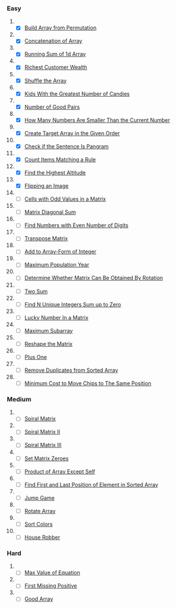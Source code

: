 ### Easy

1.  - [x]   [Build Array from Permutation](https://leetcode.com/problems/build-array-from-permutation/)
2.  - [x]   [Concatenation of Array](https://leetcode.com/problems/concatenation-of-array/)
3.  - [x]   [Running Sum of 1d Array](https://leetcode.com/problems/running-sum-of-1d-array/)
4.  - [x]   [Richest Customer Wealth](https://leetcode.com/problems/richest-customer-wealth/)
5.  - [x]   [Shuffle the Array](https://leetcode.com/problems/shuffle-the-array/)
6.  - [x]   [Kids With the Greatest Number of Candies](https://leetcode.com/problems/kids-with-the-greatest-number-of-candies/)
7.  - [x]   [Number of Good Pairs](https://leetcode.com/problems/number-of-good-pairs/)
8.  - [X]   [How Many Numbers Are Smaller Than the Current Number](https://leetcode.com/problems/how-many-numbers-are-smaller-than-the-current-number/)
9.  - [x]   [Create Target Array in the Given Order](https://leetcode.com/problems/create-target-array-in-the-given-order/)
10. - [x]   [Check if the Sentence Is Pangram](https://leetcode.com/problems/check-if-the-sentence-is-pangram/)
11. - [x]   [Count Items Matching a Rule](https://leetcode.com/problems/count-items-matching-a-rule/)
12. - [x]   [Find the Highest Altitude](https://leetcode.com/problems/find-the-highest-altitude/)
13. - [X]   [Flipping an Image](https://leetcode.com/problems/flipping-an-image/)
14. - [ ]   [Cells with Odd Values in a Matrix](https://leetcode.com/problems/cells-with-odd-values-in-a-matrix/)
15. - [ ]   [Matrix Diagonal Sum](https://leetcode.com/problems/matrix-diagonal-sum/)
16. - [ ]   [Find Numbers with Even Number of Digits](https://leetcode.com/problems/find-numbers-with-even-number-of-digits/)
17. - [ ]   [Transpose Matrix](https://leetcode.com/problems/transpose-matrix/)
18. - [ ]   [Add to Array-Form of Integer](https://leetcode.com/problems/add-to-array-form-of-integer/)
19. - [ ]   [Maximum Population Year](https://leetcode.com/problems/maximum-population-year/)
20. - [ ]   [Determine Whether Matrix Can Be Obtained By Rotation](https://leetcode.com/problems/determine-whether-matrix-can-be-obtained-by-rotation/)
21. - [ ]   [Two Sum](https://leetcode.com/problems/two-sum/)
22. - [ ]   [Find N Unique Integers Sum up to Zero](https://leetcode.com/problems/find-n-unique-integers-sum-up-to-zero/)
23. - [ ]   [Lucky Number In a Matrix](https://leetcode.com/problems/lucky-numbers-in-a-matrix/)
24. - [ ]   [Maximum Subarray](https://leetcode.com/problems/maximum-subarray/)
25. - [ ]   [Reshape the Matrix](https://leetcode.com/problems/reshape-the-matrix/)
26. - [ ]   [Plus One](https://leetcode.com/problems/plus-one/)
27. - [ ]   [Remove Duplicates from Sorted Array](https://leetcode.com/problems/remove-duplicates-from-sorted-array/)
28. - [ ]   [Minimum Cost to Move Chips to The Same Position](https://leetcode.com/problems/minimum-cost-to-move-chips-to-the-same-position/)

### Medium

1. - [ ] [Spiral Matrix](https://leetcode.com/problems/spiral-matrix/)
2. - [ ] [Spiral Matrix II](https://leetcode.com/problems/spiral-matrix-ii/)
3. - [ ] [Spiral Matrix III](https://leetcode.com/problems/spiral-matrix-iii/)
4. - [ ] [Set Matrix Zeroes](https://leetcode.com/problems/set-matrix-zeroes/)
5. - [ ] [Product of Array Except Self](https://leetcode.com/problems/product-of-array-except-self/)
6. - [ ] [Find First and Last Position of Element in Sorted Array](https://leetcode.com/problems/find-first-and-last-position-of-element-in-sorted-array/)
7. - [ ] [Jump Game](https://leetcode.com/problems/jump-game/)
8. - [ ] [Rotate Array](https://leetcode.com/problems/rotate-array/)
9. - [ ] [Sort Colors](https://leetcode.com/problems/sort-colors/)
10. - [ ] [House Robber](https://leetcode.com/problems/house-robber/)

### Hard

1. - [ ] [Max Value of Equation](https://leetcode.com/problems/max-value-of-equation/)
2. - [ ] [First Missing Positive](https://leetcode.com/problems/first-missing-positive/)
3. - [ ] [Good Array](https://leetcode.com/problems/check-if-it-is-a-good-array/)
